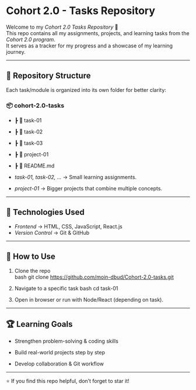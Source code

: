 # Cohort 2.0 - Tasks Repository

Welcome to my *Cohort 2.0 Tasks Repository* 🎯  
This repo contains all my assignments, projects, and learning tasks from the *Cohort 2.0 program*.  
It serves as a tracker for my progress and a showcase of my learning journey.

---

## 📂 Repository Structure
Each task/module is organized into its own folder for better clarity:

### 📦 cohort-2.0-tasks
- ┣ 📂 task-01
- ┣ 📂 task-02
- ┣ 📂 task-03
- ┣ 📂 project-01
- ┣ 📜 README.md


- *task-01, task-02, ...* → Small learning assignments.  
- *project-01* → Bigger projects that combine multiple concepts.  

---

## 🚀 Technologies Used
- *Frontend* → HTML, CSS, JavaScript, React.js  
- *Version Control* → Git & GitHub  

---

## 📌 How to Use
1. Clone the repo  
   bash
   git clone https://github.com/moin-dbud/Cohort-2.0-tasks.git
   

2. Navigate to a specific task
   bash
   cd task-01
   
3. Open in browser or run with Node/React (depending on task).

---

## 🏆 Learning Goals

- Strengthen problem-solving & coding skills

- Build real-world projects step by step

- Develop collaboration & Git workflow

---

⭐ If you find this repo helpful, don’t forget to star it!
